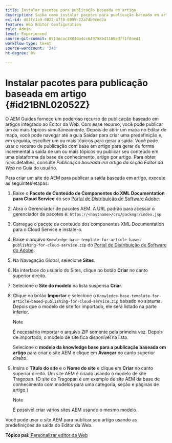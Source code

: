 ```yaml
---
title: Instalar pacotes para publicação baseada em artigo
description: Saiba como instalar pacotes para publicação baseada em artigo
exl-id: d83fc1a9-0822-47f0-8099-22a74b9ced2a
feature: Web Editor Configuration
role: Admin
level: Experienced
source-git-commit: 0513ecac38840a4cc649758bd1180edff1f8aed1
workflow-type: tm+mt
source-wordcount: '348'
ht-degree: 0%

---
```


# Instalar pacotes para publicação baseada em artigo {#id21BNL02052Z}

O AEM Guides fornece um poderoso recurso de publicação baseado em artigos integrado ao Editor da Web. Com esse recurso, você pode publicar um ou mais tópicos simultaneamente. Depois de abrir um mapa no Editor de mapa, você pode navegar até a guia Saídas para criar uma predefinição e, em seguida, escolher um ou mais tópicos para gerar a saída. Você pode usar o recurso de publicação com base em artigo para gerar de forma incremental a saída de um ou mais tópicos ou publicar seu conteúdo em uma plataforma da base de conhecimento, artigo por artigo. Para obter mais detalhes, consulte *Publicação baseada em artigo da seção Editor da Web* no Guia do usuário.

Para criar um site de AEM para publicar a saída baseada em artigo, execute as seguintes etapas:

1. Baixe o **Pacote de Conteúdo de Componentes do XML Documentation para Cloud Service** do seu [Portal de Distribuição de Software Adobe](https://experience.adobe.com/#/downloads/content/software-distribution/en/general.html).
1. Abra o Gerenciador de pacotes AEM. A URL padrão para acessar o gerenciador de pacotes é: `https://<hostname>/crx/packmgr/index.jsp`
1. Carregue o pacote de conteúdo dos componentes XML Documentation para o Cloud Service e instale-o.
1. Baixe o arquivo `Knowledge-base-template-for-article-based-publishing-for-cloud-service.zip` do [Portal de Distribuição de Software do Adobe](https://experience.adobe.com/#/downloads/content/software-distribution/en/general.html).
1. Na Navegação Global, selecione **Sites**.
1. Na interface do usuário do Sites, clique no botão **Criar** no canto superior direito.
1. Selecione o **Site do modelo** na lista suspensa **Criar**.
1. Clique no botão **Importar** e selecione o `Knowledge-base-template-for-article-based-publishing-for-cloud-service.zip` baixado no sistema. Depois que o modelo de site for importado, ele será listado na parte inferior.

   >[!NOTE]
   >
   > É necessário importar o arquivo ZIP somente pela primeira vez. Depois de importado, o modelo de site fica disponível na lista.

   Selecione o **modelo da knowledge base para a publicação baseada em artigo** para criar o site AEM e clique em **Avançar** no canto superior direito.

1. Insira o **Título do site** e o **Nome do site** e clique em **Criar** no canto superior direito. Um site AEM é criado usando o modelo de site Tragopan. \(O site do Tragopan é um exemplo de site AEM da base de conhecimento com modelos para uma categoria, seção e páginas de artigo.\)

   >[!NOTE]
   >
   > É possível criar vários sites AEM usando o mesmo modelo.


Você pode usar o site AEM para publicar seu artigo usando as predefinições de saída do Editor da Web.

**Tópico pai:**[ Personalizar editor da Web](conf-web-editor.md)
